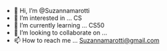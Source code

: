 - 👋 Hi, I’m @Suzannamarotti
- 👀 I’m interested in ... CS
- 🌱 I’m currently learning ... CS50
- 💞️ I’m looking to collaborate on ... 
- 📫 How to reach me ... Suzannamarotti@gmail.com

<!---
Suzannamarotti/Suzannamarotti is a ✨ special ✨ repository because its `README.md` (this file) appears on your GitHub profile.
You can click the Preview link to take a look at your changes.
--->
